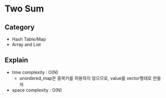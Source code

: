 # Two Sum

## Category
- Hash Table/Map
- Array and List

## Explain
- time complexity : O(N)
    - unordered_map은 중복키를 허용하지 않으므로, value를 vector형태로 만들자
- space complexity : O(N)